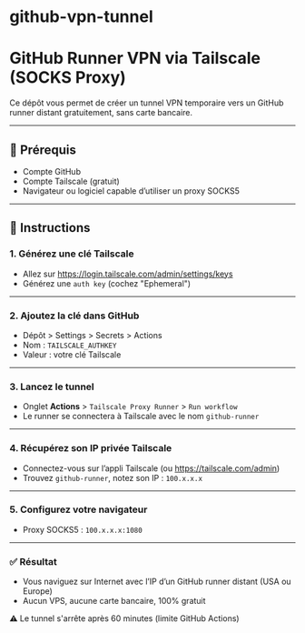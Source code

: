 # github-vpn-tunnel

# GitHub Runner VPN via Tailscale (SOCKS Proxy)

Ce dépôt vous permet de créer un tunnel VPN temporaire vers un GitHub runner distant gratuitement, sans carte bancaire.

---

## 🔧 Prérequis

- Compte GitHub
- Compte Tailscale (gratuit)
- Navigateur ou logiciel capable d’utiliser un proxy SOCKS5

---

## 🚀 Instructions

### 1. Générez une clé Tailscale

- Allez sur https://login.tailscale.com/admin/settings/keys
- Générez une `auth key` (cochez "Ephemeral")

---

### 2. Ajoutez la clé dans GitHub

- Dépôt > Settings > Secrets > Actions
- Nom : `TAILSCALE_AUTHKEY`
- Valeur : votre clé Tailscale

---

### 3. Lancez le tunnel

- Onglet **Actions** > `Tailscale Proxy Runner` > `Run workflow`
- Le runner se connectera à Tailscale avec le nom `github-runner`

---

### 4. Récupérez son IP privée Tailscale

- Connectez-vous sur l’appli Tailscale (ou https://tailscale.com/admin)
- Trouvez `github-runner`, notez son IP : `100.x.x.x`

---

### 5. Configurez votre navigateur

- Proxy SOCKS5 : `100.x.x.x:1080`

---

### ✅ Résultat

- Vous naviguez sur Internet avec l’IP d’un GitHub runner distant (USA ou Europe)
- Aucun VPS, aucune carte bancaire, 100% gratuit

⚠️ Le tunnel s'arrête après 60 minutes (limite GitHub Actions)
